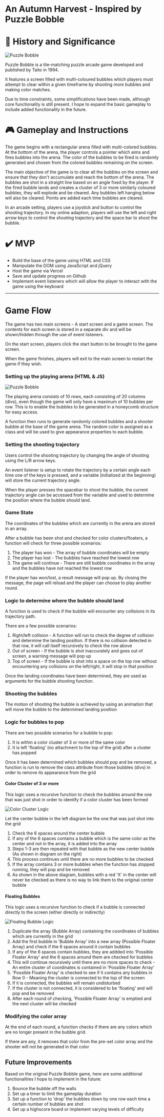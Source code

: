# An Autumn Harvest - Inspired by Puzzle Bobble

# 🦖  History and Significance
![Puzzle Bobble](https://i0.wp.com/www.thexboxhub.com/wp-content/uploads/2018/12/neogeo-puzzle-bobble.jpeg?fit=1920%2C1080&ssl=1)

Puzzle Bobble is a tile-matching puzzle arcade game developed and published by Taito in 1994.

It features a screen filled with multi-coloured bubbles which players must attempt to clear within a given timeframe by shooting more bubbles and making color matches.

Due to time constraints, some simplifications have been made, although core functionality is still present. I hope to expand the basic gameplay to include added functionality in the future.

# 🎮  Gameplay and Instructions
The game begins with a rectangular arena filled with multi-colored bubbles. At the bottom of the arena, the player controls a pointer which aims and fires bubbles into the arena. The color of the bubbles to be fired is randomly generated and chosen from the colored bubbles remaining on the screen.

The main objective of the game is to clear all the bubbles on the screen and ensure that they don't accumulate and reach the bottom of the arena. The bubbles are shot in a straight line based on an angle fixed by the player. If the fired bubble lands and creates a cluster of 3 or more similarly coloured bubbles, they will explode and be cleared. Any bubbles left hanging below will also be cleared. Points are added each time bubbles are cleared.

In an arcade setting, players use a joystick and button to control the shooting trajectory. In my online adaption, players will use the left and right arrow keys to control the shooting trajectory and the space bar to shoot the bubble.

# ✔️  MVP
- Build the base of the game using HTML and CSS
- Manipulate the DOM using JavaScript and jQuery
- Host the game via Vercel
- Save and update progress on Github
- Implement event listeners which will allow the player to interact with the game using the keyboard

***

# Game Flow
The game has two main screens - A start screen and a game screen. The contents for each screen is stored in a separate div and will be shown/hidden through the use of event listeners.

On the start screen, players click the start button to be brought to the game screen.

When the game finishes, players will exit to the main screen to restart the game if they wish.

### Setting up the playing arena (HTML & JS)

![Puzzle Bobble](./images/screen-su.png)

The playing arena consists of 10 rows, each consisting of 20 columns (divs), even though the game will only have a maximum of 10 bubbles per row. This is to enable the bubbles to be generated in a honeycomb structure for easy access.

A function then runs to generate randomly colored bubbles and a shooter bubble at the base of the game arena. The random color is assigned as a class and will be used to give appearance properties to each bubble.

### Setting the shooting trajectory
Users control the shooting trajectory by changing the angle of shooting using the L/R arrow keys.

An event listener is setup to rotate the trajectory by a certain angle each time one of the keys is pressed, and a variable (initialized at the beginning) will store the current trajectory angle.

When the player presses the spacebar to shoot the bubble, the current trajectory angle can be accessed from the variable and used to determine the position where the bubble should land.

### Game State
The coordinates of the bubbles which are currently in the arena are stored in an array.

After a bubble has been shot and checked for color clusters/floaters, a function will check for three possible scenarios:
1. The player has won - The array of bubble coordinates will be empty
2. The player has lost - The bubbles have reached the lowest row
3. The game will continue - There are still bubble coordinates in the array and the bubbles have not reached the lowest row

If the player has won/lost, a result message will pop up. By closing the message, the page will reload and the player can choose to play another round.

### Logic to determine where the bubble should land
A function is used to check if the bubble will encounter any collisions in its trajectory path.

There are a few possible scenarios:
1. Right/left collision - A function will run to check the degree of collision and determine the landing position. If there is no collision detected in that row, it will call itself recursively to check the row above
2. Out of screen - If the bubble is shot inaccurately and goes out of screen, a warning message will pop up
3. Top of screen - If the bubble is shot into a space on the top row without encountering any collisions on the left/right, it will stop in that position

Once the landing coordinates have been determined, they are used as arguments for the bubble shooting function.

### Shooting the bubbles
The motion of shooting the bubble is achieved by using an animation that will move the bubble to the determined landing position

### Logic for bubbles to pop
There are two possible scenarios for a bubble to pop:
1. It is within a color cluster of 3 or more of the same color
2. It is left 'floating' (no attachment to the top of the grid) after a cluster has popped

Once it has been determined which bubbles should pop and be removed, a function is run to remove the class attribute from those bubbles (divs) in order to remove its appearance from the grid

#### Color Cluster of 3 or more
This logic uses a recursive function to check the bubbles around the one that was just shot in order to identify if a color cluster has been formed

![Color Cluster Logic](./images/color-cluster.png)

Let the center bubble in the left diagram be the one that was just shot into the grid
1. Check the 6 spaces around the center bubble
2. If any of the 6 spaces contains a bubble which is the same color as the center and not in the array, it is added into the array
3. Steps 1-3 are then repeated with that bubble as the new center bubble (As shown in diagram on the right)
4. This process continues until there are no more bubbles to be checked
5. If the array contains 3 or more bubbles when the function has stopped running, they will pop and be removed
6. As shown in the above diagram, bubbles with a red 'X' in the center will never be checked as there is no way to link them to the original center bubble

#### Floating Bubbles
This logic uses a recursive function to check if a bubble is connected directly to the screen (either directly or indirectly)

![Floating Bubble Logic](./images/floaters.png)

1. Duplicate the array (Bubble Array) containing the coordinates of bubbles which are currently in the grid
2. Add the first bubble in 'Bubble Array' into a new array (Possible Floater Array) and check if the 6 spaces around it contain bubbles
3. If any of the 6 spaces contain bubbles, they are addded into 'Possible Floater Array' and the 6 spaces around them are checked for bubbles
4. This will continue recursively until there are no more spaces to check - An entire cluster of coordinates is contained in 'Possible Floater Array'
5. 'Possible Floater Array' is checked to see if it contains any bubbles in Row 0 - Meaning the cluster is connected to the top of the screen
6. If it is connected, the bubbles will remain undisturbed
7. If the cluster is not connected, it is considered to be 'floating' and will pop and be removed
8. After each round of checking, 'Possible Floater Array' is emptied and the next cluster will be checked

### Modifying the color array
At the end of each round, a function checks if there are any colors which are no longer present in the bubble grid.

If there are any, it removes that color from the pre-set color array and the shooter will not be generated in that color

## Future Improvements
Based on the original Puzzle Bobble game, here are some additional functionalities I hope to implement in the future:
1. Bounce the bubble off the walls
2. Set up a timer to limit the gameplay duration
3. Set up a function to 'drop' the bubbles down by one row each time a certain number of bubbles are shot
4. Set up a highscore board or implement varying levels of difficulty
